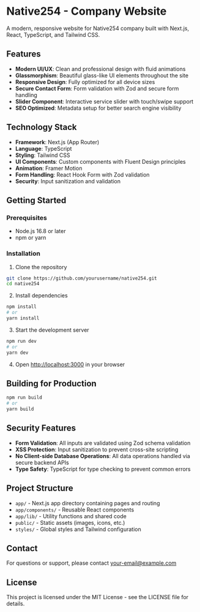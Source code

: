 # Native254 - Company Website

A modern, responsive website for Native254 company built with Next.js, React, TypeScript, and Tailwind CSS.

## Features

- **Modern UI/UX**: Clean and professional design with fluid animations
- **Glassmorphism**: Beautiful glass-like UI elements throughout the site
- **Responsive Design**: Fully optimized for all device sizes
- **Secure Contact Form**: Form validation with Zod and secure form handling
- **Slider Component**: Interactive service slider with touch/swipe support
- **SEO Optimized**: Metadata setup for better search engine visibility

## Technology Stack

- **Framework**: Next.js (App Router)
- **Language**: TypeScript
- **Styling**: Tailwind CSS
- **UI Components**: Custom components with Fluent Design principles
- **Animation**: Framer Motion
- **Form Handling**: React Hook Form with Zod validation
- **Security**: Input sanitization and validation

## Getting Started

### Prerequisites

- Node.js 16.8 or later
- npm or yarn

### Installation

1. Clone the repository
```bash
git clone https://github.com/yourusername/native254.git
cd native254
```

2. Install dependencies
```bash
npm install
# or
yarn install
```

3. Start the development server
```bash
npm run dev
# or
yarn dev
```

4. Open [http://localhost:3000](http://localhost:3000) in your browser

## Building for Production

```bash
npm run build
# or
yarn build
```

## Security Features

- **Form Validation**: All inputs are validated using Zod schema validation
- **XSS Protection**: Input sanitization to prevent cross-site scripting
- **No Client-side Database Operations**: All data operations handled via secure backend APIs
- **Type Safety**: TypeScript for type checking to prevent common errors

## Project Structure

- `app/` - Next.js app directory containing pages and routing
- `app/components/` - Reusable React components
- `app/lib/` - Utility functions and shared code
- `public/` - Static assets (images, icons, etc.)
- `styles/` - Global styles and Tailwind configuration

## Contact

For questions or support, please contact [your-email@example.com](mailto:your-email@example.com)

## License

This project is licensed under the MIT License - see the LICENSE file for details. 
